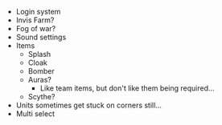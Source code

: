 - Login system
- Invis Farm?
- Fog of war?
- Sound settings
- Items
  - Splash
  - Cloak
  - Bomber
  - Auras?
    - Like team items, but don't like them being required...
  - Scythe?
- Units sometimes get stuck on corners still...
- Multi select
